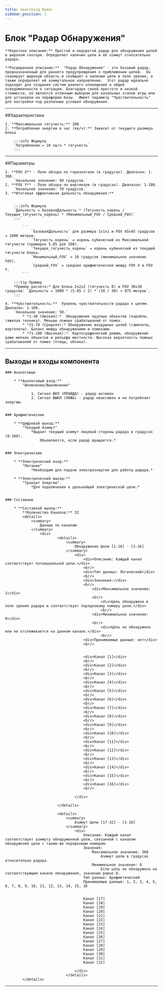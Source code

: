 ```yaml
---
title: Searching Radar
sidebar_position: 1
---
```


# Блок "Радар Обнаружения"

    **Короткое описание:** Простой и недорогой радар для обнаружения целей в широком секторе. Определяет наличие цели и её азимут относительно радара.

    **Расширенное описание:**  "Радар Обнаружения" - это базовый радар, предназначенный для раннего предупреждения о приближении целей.  Он сканирует широкую область и сообщает о наличии цели в поле зрения, а также определяет её азимутальное направление.  Этот радар идеально подходит для создания систем раннего оповещения и общей осведомленности о ситуации. Благодаря своей простоте и низкой стоимости, он является отличным выбором для начальных этапов игры или для установки на периферии базы.  Имеет параметр "Чувствительность" для настройки под различные условия обнаружения.

---

##Характеристики

    1. **Максимальная тягучесть:** 200
    2. **Потребление энергии в час (кв/ч):** Зависит от текущего размера блока

        :::info Формула
        `Потребление = 10 кв/ч * тягучесть`
        :::

---

##Параметры

    1. **FOV X** - Поле обзора по горизонтали (в градусах). Диапазон: 1-360.  
        `Начальное значение: 90 градусов.`
    2. **FOV Y** - Поле обзора по вертикали (в градусах). Диапазон: 1-180. 
        `Начальное значение: 70 градусов.`
    3. **Итоговая эффективная дальность обнаружения:**  
    
   
        :::info Формула
        `Дальность = БазоваяДальность * (Тягучесть_корень / Текущая_тягучесть_корень) * (Минимальный_FOV / Средний_FOV)`
        ::: 

            ```
                `БазоваяДальность` для размера 1x1x1 и FOV 45x45 градусов = 1000 метров.
                `Тягучесть_корень` = корень кубический из Максимальной тягучести (примерно 5.85 для 200).
                `Текущая_тягучесть_корень` = корень кубический из текущей тягучести блока.
                `Минимальный_FOV` = 10 градусов (минимальное значение FOV).
                `Средний_FOV` = среднее арифметическое между FOV X и FOV Y.
            ```

        :::tip Пример
        *Пример расчета:* Для блока 2x2x2 (тягучесть 8) и FOV 30x30 градусов: `Дальность = 1000 * (5.85 / 2) * (10 / 30) ≈ 975 метров`.
        ::: 
        
    4. **Чувствительность:**  Уровень чувствительности радара к целям. Диапазон: 1-100. 
        `Начальное значение: 50.`
            * *1-30 (Низкая):*  Обнаружение крупных объектов (корабли, тяжелая техника). Меньше ложных срабатываний от помех.
            * *31-70 (Средняя):* Обнаружение воздушных целей (самолеты, вертолеты). Баланс между обнаружением и помехами.
            * *71-100 (Высокая):*  Картографический режим, обнаружение даже мелких объектов и рельефа местности. Высокая вероятность ложных срабатываний от помех (птицы, облака).

---

## Выходы и входы компонента

    ### Аналоговые

        * **Аналоговый вход:**  
            "Включение/Выключение"

                1. Сигнал ВКЛ (ПРАВДА) - радар активен
                2. Cигнал ВЫКЛ (ЛОЖЬ) - радар неактивен и не потребляет энергию.


    ### Арифметические

        * **Цифровой выход:** 
            "Текущий Азимут"
                *Выдает текущий азимут лицевой стороны радара в градусах (0-360). 
                    Обновляется, если радар вращается.*


    ### Электрические

        * **Электрический вход:** 
            "Питание"
                *Необходим для подачи электроэнергии для работы радара.*

        * **Электрический выход:** 
            "Транзит Энергии". 
                *Для подключения к дальнейшей электрической цепи.*

    
    ### Составные

        * **Составной выход:**
            **Количество Каналов:** 32 
            <details>
                <summary>
                    Данные по каналам
                </summary>
                    <div>
                            <details>
                                <summary>
                                    Обнаружение Цели [1-16] - [1-16]
                                </summary>
                                    <div>
                                        <div>Описание: Каждый канал соответствует потенциальной цели.</div> 
                                        <br/>
                                        <div>Тип данных: Логический</div>
                                        <br/>
                                        <div>Значения:</div>
                                        <br/>
                                            <div>Максимальное значение: 1</div>
                                            <br/>
                                                <div>Цель обнаружена в поле зрения радара и соответствует порядковому номеру цели.</div> 
                                                <br/>
                                            <div>Минимальное значение: 0</div>
                                            <br/>
                                                <div>Цель не обнаружена или не отслеживается на данном канале.</div>
                                                <br/>
                                        <div>Принимаемые данные: нет</div>
                                        <br/>
                                            

                                        <div>Канал [1]</div>
                                        <br/>
                                        <div>Канал [2]</div>
                                        <br/>
                                        <div>Канал [3]</div>
                                        <br/>
                                        <div>Канал [4]</div>
                                        <br/>
                                        <div>Канал [5]</div>
                                        <br/>
                                        <div>Канал [6]</div>
                                        <br/>
                                        <div>Канал [7]</div>
                                        <br/>
                                        <div>Канал [8]</div>
                                        <br/>
                                        <div>Канал [9]</div>
                                        <br/>
                                        <div>Канал [10]</div>
                                        <br/>
                                        <div>Канал [11]</div>
                                        <br/>
                                        <div>Канал [12]</div>
                                        <br/>
                                        <div>Канал [13]</div>
                                        <br/>
                                        <div>Канал [14]</div>
                                        <br/>
                                        <div>Канал [15]</div>
                                        <br/>
                                        <div>Канал [16]</div>
                                        <br/>
                                    
                                    </div>
 
                            </details>

                            <details>
                                <summary>
                                    Азимут Цели [17-32] - [1-16]
                                </summary>
                                    <div>
                                        Описание: Каждый канал соответствует азимуту обнаруженной цели, связанной с каналом обнаружения цели с таким же порядковым номером.
                                        Значения:
                                            Максимальное значение: 360
                                                Азимут цели в градусах относительно радара.
                                            Минимальное значение: 0
                                                Если цель не обнаружена на соответствующем канале обнаружения, значение равно 0.
                                        Тип данных: Арифметический
                                        Принимаемые данные: 1, 2, 3, 4, 5, 6, 7, 8, 9, 10, 11, 12, 13, 14, 15, 16
                                            

                                        Канал [17]
                                        Канал [18]
                                        Канал [19]
                                        Канал [20]
                                        Канал [21]
                                        Канал [22]
                                        Канал [23]
                                        Канал [24]
                                        Канал [25]
                                        Канал [26]
                                        Канал [27]
                                        Канал [28]
                                        Канал [29]
                                        Канал [30]
                                        Канал [31]
                                        Канал [32]

                                    </div>
                                </details>
            </details>

---